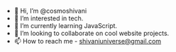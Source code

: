- 👋 Hi, I’m @cosmoshivani
- 👀 I’m interested in tech.
- 🌱 I’m currently learning JavaScript.
- 💞️ I’m looking to collaborate on cool website projects.
- 📫 How to reach me - shivaniuniverse@gmail.com


